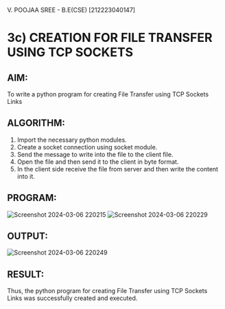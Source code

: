 V. POOJAA SREE - B.E(CSE) [212223040147]
# 3c) CREATION FOR FILE TRANSFER USING TCP SOCKETS
## AIM:
To write a python program for creating File Transfer using TCP Sockets Links
## ALGORITHM:
1. Import the necessary python modules.
2. Create a socket connection using socket module.
3. Send the message to write into the file to the client file.
4. Open the file and then send it to the client in byte format.
5. In the client side receive the file from server and then write the content into it.
## PROGRAM:
![Screenshot 2024-03-06 220215](https://github.com/VPOOJAASREE/3c.FILE_TRANSFER_USING_TCP_SOCKETS/assets/155145525/55027aab-8e07-4211-9208-f76eb33d59c0)
![Screenshot 2024-03-06 220229](https://github.com/VPOOJAASREE/3c.FILE_TRANSFER_USING_TCP_SOCKETS/assets/155145525/e6f93ede-efdb-47dd-b107-734ccb32a1af)

## OUTPUT:
![Screenshot 2024-03-06 220249](https://github.com/VPOOJAASREE/3c.FILE_TRANSFER_USING_TCP_SOCKETS/assets/155145525/bd343266-0965-4534-8841-2596ab944d53)

## RESULT:
Thus, the python program for creating File Transfer using TCP Sockets Links was 
successfully created and executed.
